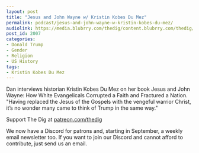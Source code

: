 ```yaml
---
layout: post
title: "Jesus and John Wayne w/ Kristin Kobes Du Mez"
permalink: podcast/jesus-and-john-wayne-w-kristin-kobes-du-mez/
audiolink: https://media.blubrry.com/thedig/content.blubrry.com/thedig/The_Dig-EP_317-DuMez.mp3
post_id: 2007
categories: 
- Donald Trump
- Gender
- Religion
- US History
tags: 
- Kristin Kobes Du Mez
---
```


Dan interviews historian Kristin Kobes Du Mez on her book Jesus and John Wayne: How White Evangelicals Corrupted a Faith and Fractured a Nation. "Having replaced the Jesus of the Gospels with the vengeful warrior Christ, it’s no wonder many came to think of Trump in the same way."

Support The Dig at [patreon.com/thedig](http://www.patreon.com/TheDig) 

We now have a Discord for patrons and, starting in September, a weekly email newsletter too. If you want to join our Discord and cannot afford to contribute, just send us an email.